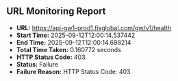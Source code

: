 ## URL Monitoring Report

- **URL:** https://api-gw1-prod1.fisglobal.com/gw/v1/health
- **Start Time:** 2025-09-12T12:00:14.537442
- **End Time:** 2025-09-12T12:00:14.698214
- **Total Time Taken:** 0.160772 seconds
- **HTTP Status Code:** 403
- **Status:** Failure
- **Failure Reason:** HTTP Status Code: 403
